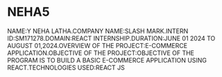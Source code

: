 # NEHA5
NAME:Y NEHA LATHA.COMPANY NAME:SLASH MARK.INTERN ID:SM171278.DOMAIN:REACT INTERNSHIP.DURATION:JUNE 01 2024 TO AUGUST 01,2024.OVERVIEW OF THE PROJECT:E-COMMERCE APPLICATION.OBJECTIVE OF THE PROJECT:OBJECTIVE OF THE PROGRAM IS TO BUILD A BASIC E-COMMERCE APPLICATION USING REACT.TECHNOLOGIES USED:REACT JS
